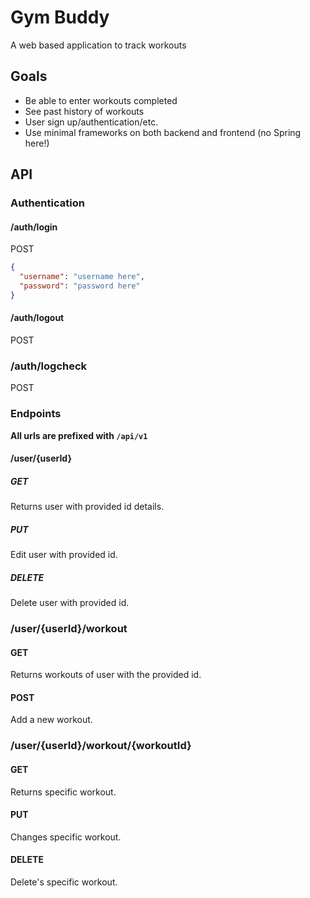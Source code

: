# Gym Buddy
A web based application to track workouts

## Goals
- Be able to enter workouts completed
- See past history of workouts 
- User sign up/authentication/etc.
- Use minimal frameworks on both backend and frontend (no Spring here!)

## API

### Authentication

#### /auth/login
POST
```json
{
  "username": "username here",
  "password": "password here"
}
```

#### /auth/logout
POST

### /auth/logcheck
POST

### Endpoints
**All urls are prefixed with `/api/v1`**

#### /user/{userId}

##### GET
Returns user with provided id details.

##### PUT
Edit user with provided id.

##### DELETE
Delete user with provided id.

### /user/{userId}/workout

#### GET
Returns workouts of user with the provided id.

#### POST
Add a new workout.

### /user/{userId}/workout/{workoutId}

#### GET
Returns specific workout.

#### PUT
Changes specific workout.

#### DELETE
Delete's specific workout.

